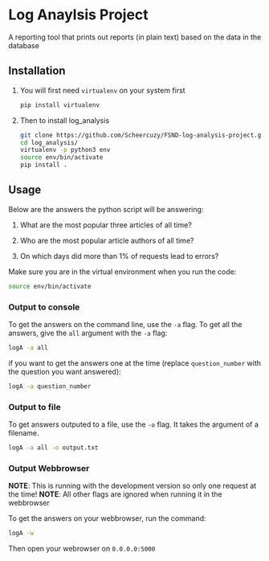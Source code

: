 # Log Anaylsis Project

A reporting tool that prints out reports (in plain text) based on the data in the database

## Installation

1. You will first need `virtualenv` on your system first

    ```bash
    pip install virtualenv
    ```

2. Then to install log_analysis

    ```bash
    git clone https://github.com/Scheercuzy/FSND-log-analysis-project.git
    cd log_analysis/
    virtualenv -p python3 env
    source env/bin/activate
    pip install .
    ```

## Usage

Below are the answers the python script will be answering:

1. What are the most popular three articles of all time?

2. Who are the most popular article authors of all time?

3. On which days did more than 1% of requests lead to errors?

Make sure you are in the virtual environment when you run the code:

```bash
source env/bin/activate
```

### Output to console

To get the answers on the command line, use the `-a` flag. To get all the answers, give the `all` argument with the `-a` flag:

```bash
logA -a all
```

if you want to get the answers one at the time (replace `question_number` with the question you want answered):

```bash
logA -a question_number
```

### Output to file

To get answers outputed to a file, use the `-o` flag. It takes the argument of a filename.

```bash
logA -a all -o output.txt
```

### Output Webbrowser

**NOTE**: This is running with the development version so only one request at the time!
**NOTE**: All other flags are ignored when running it in the webbrowser

To get the answers on your webbrowser, run the command:

```bash
logA -w
```

Then open your webrowser on `0.0.0.0:5000`